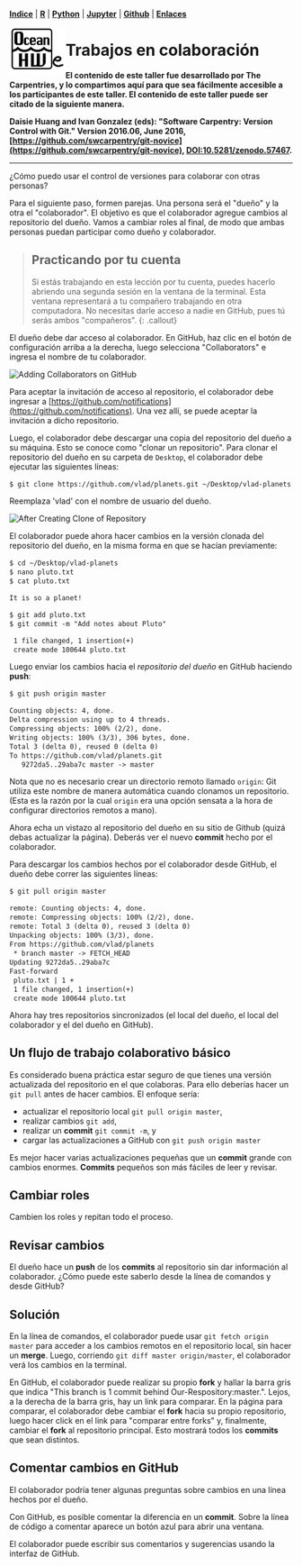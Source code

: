 <p align="left">
<strong><a href="../Indice.md">Indice</a></strong>
|
<strong><a href="../Intro a R/R.md">R</a></strong>
|
<strong><a href="../Intro a Python/Python.md">Python</a></strong>
|
<strong><a href="../Intro a Jupyter/Jupyter.md">Jupyter</a></strong>
|
<strong><a href="../Intro a github/Github.md">Github</a></strong>
|
<strong><a href="../enlaces.md">Enlaces</a></strong>
</p>

<img     style="float: left;" src="OHWe.png" width="100"> 

# Trabajos en colaboración

**El contenido de este taller fue desarrollado por The Carpentries, y lo compartimos aquí
para que sea fácilmente accesible a los participantes de este taller. El contenido de 
este taller puede ser citado de la siguiente manera.**

**Daisie Huang and Ivan Gonzalez (eds): "Software Carpentry: Version
Control with Git."  Version 2016.06, June 2016,
[https://github.com/swcarpentry/git-novice](https://github.com/swcarpentry/git-novice), 
[DOI:10.5281/zenodo.57467](https://zenodo.org/record/57467).**

---

¿Cómo puedo usar el control de versiones para colaborar con otras personas?

Para el siguiente paso, formen parejas. Una persona será el "dueño" y la otra el "colaborador". El objetivo es que el colaborador 
agregue cambios al repositorio del dueño. Vamos a cambiar roles al final, de modo que ambas personas puedan participar como dueño y colaborador.

> ## Practicando por tu cuenta
>
> Si estás trabajando en esta lección por tu cuenta, puedes hacerlo abriendo una segunda sesión en la 
> ventana de la terminal. Esta ventana representará a tu compañero trabajando en otra computadora. No necesitas darle acceso a nadie en GitHub, pues tú serás ambos "compañeros".
{: .callout}

El dueño debe dar acceso al colaborador. En GitHub, haz clic en el botón de configuración arriba a la derecha,
luego selecciona "Collaborators" e ingresa el nombre de tu colaborador.

![Adding Collaborators on GitHub](https://raw.githubusercontent.com/swcarpentry/git-novice-es/gh-pages/fig/github-add-collaborators.png)

Para aceptar la invitación de acceso al repositorio, el colaborador
debe ingresar a [https://github.com/notifications](https://github.com/notifications).
Una vez allí, se puede aceptar la invitación a dicho repositorio.

Luego, el colaborador debe descargar una copia del repositorio del dueño a su máquina. Esto se conoce como "clonar un repositorio". Para clonar el repositorio del dueño en su carpeta de `Desktop`, el colaborador debe ejecutar las siguientes líneas:

~~~
$ git clone https://github.com/vlad/planets.git ~/Desktop/vlad-planets
~~~

Reemplaza 'vlad' con el nombre de usuario del dueño.

![After Creating Clone of Repository](https://raw.githubusercontent.com/swcarpentry/git-novice-es/gh-pages/fig/github-collaboration.svg)

El colaborador puede ahora hacer cambios en la versión clonada del repositorio del dueño, en la misma forma en que se hacían previamente:

~~~
$ cd ~/Desktop/vlad-planets
$ nano pluto.txt
$ cat pluto.txt
~~~

~~~
It is so a planet!
~~~

~~~
$ git add pluto.txt
$ git commit -m "Add notes about Pluto"
~~~

~~~
 1 file changed, 1 insertion(+)
 create mode 100644 pluto.txt
~~~

Luego enviar los cambios hacia el *repositorio del dueño* en GitHub haciendo **push**:

~~~
$ git push origin master
~~~

~~~
Counting objects: 4, done.
Delta compression using up to 4 threads.
Compressing objects: 100% (2/2), done.
Writing objects: 100% (3/3), 306 bytes, done.
Total 3 (delta 0), reused 0 (delta 0)
To https://github.com/vlad/planets.git
   9272da5..29aba7c master -> master
~~~

Nota que no es necesario crear un directorio remoto llamado `origin`: Git utiliza este nombre de manera automática
cuando clonamos un repositorio. (Esta es la razón por la cual `origin` era una opción sensata a la hora de configurar
directorios remotos a mano).

Ahora echa un vistazo al repositorio del dueño en su sitio de Github (quizá debas actualizar la página). Deberás ver 
el nuevo **commit** hecho por el colaborador.

Para descargar los cambios hechos por el colaborador desde GitHub, el dueño debe correr las siguientes líneas:

~~~
$ git pull origin master
~~~

~~~
remote: Counting objects: 4, done.
remote: Compressing objects: 100% (2/2), done.
remote: Total 3 (delta 0), reused 3 (delta 0)
Unpacking objects: 100% (3/3), done.
From https://github.com/vlad/planets
 * branch master -> FETCH_HEAD
Updating 9272da5..29aba7c
Fast-forward
 pluto.txt | 1 +
 1 file changed, 1 insertion(+)
 create mode 100644 pluto.txt
~~~

Ahora hay tres repositorios sincronizados (el local del dueño, el local del colaborador y el del dueño en GitHub).

## Un flujo de trabajo colaborativo básico

Es considerado buena práctica estar seguro de que tienes una versión actualizada del repositorio en el que colaboras. 
Para ello deberías hacer un `git pull` antes de hacer cambios. El enfoque sería:
 
 
* actualizar el repositorio local `git pull origin master`,
* realizar cambios `git add`,
* realizar un **commit** `git commit -m`, y
* cargar las actualizaciones a GitHub con `git push origin master`
 
 Es mejor hacer varias actualizaciones pequeñas que un **commit** grande con cambios enormes. **Commits** pequeños son 
 más fáciles de leer y revisar.

## Cambiar roles
 
Cambien los roles y repitan todo el proceso.

## Revisar cambios
 
El dueño hace un **push** de los **commits** al repositorio sin dar información al colaborador. ¿Cómo puede este saberlo 
desde la línea de comandos y desde GitHub?

## Solución

En la línea de comandos, el colaborador puede usar ```git fetch origin master``` para acceder a los cambios remotos en el 
repositorio local, sin hacer un **merge**. Luego, corriendo ```git diff master origin/master```, el colaborador verá los 
cambios en la terminal.  
 
En GitHub, el colaborador puede realizar su propio **fork** y hallar la barra gris que indica "This branch is 1 commit behind 
Our-Respository:master.". Lejos, a la derecha de la barra gris, hay un link para comparar. En la página para comparar, el 
colaborador debe cambiar el **fork** hacia su propio repositorio, luego hacer click en el link para "comparar entre forks" y, 
finalmente, cambiar el **fork** al repositorio principal. Esto mostrará todos los **commits** que sean distintos. 

## Comentar cambios en GitHub
 
El colaborador podría tener algunas preguntas sobre cambios en una línea hechos por el dueño. 
 
Con GitHub, es posible comentar la diferencia en un **commit**. Sobre la línea de código a comentar aparece un botón azul
para abrir una ventana. 
 
El colaborador puede escribir sus comentarios y sugerencias usando la interfaz de GitHub.
